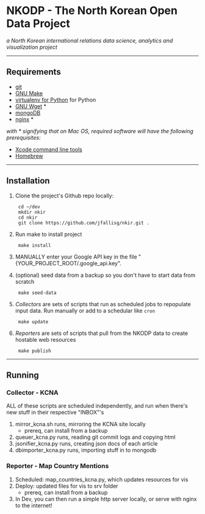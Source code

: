 # NKODP - The North Korean Open Data Project

*a North Korean international relations data science, analytics and visualization project*

***

## Requirements

- [git](http://git-scm.com/)
- [GNU Make](http://www.gnu.org/software/make/)
- [virtualenv for Python](http://virtualenv.readthedocs.org/en/latest/) for Python
- [GNU Wget](https://www.gnu.org/software/wget/) \*
- [mongoDB](http://www.mongodb.org/)
- [nginx](http://nginx.org/) \*

*with \* signifying that on Mac OS, required software will have the following prerequisites:*

- [Xcode command line tools](http://railsapps.github.io/xcode-command-line-tools.html)
- [Homebrew](http://brew.sh/)

***

## Installation

1. Clone the project's Github repo locally:

		cd ~/dev
		mkdir nkir
		cd nkir
		git clone https://github.com/jfallisg/nkir.git .

2. Run make to install project

		make install

3. MANUALLY enter your Google API key in the file "{YOUR_PROJECT_ROOT/.google_api.key".

4. (optional) seed data from a backup so you don't have to start data from scratch

		make seed-data

5. *Collectors* are sets of scripts that run as scheduled jobs to repopulate input data. Run manually or add to a schedular like `cron`

		make update

6. *Reporters* are sets of scripts that pull from the NKODP data to create hostable web resources

		make publish

***

## Running

### Collector - KCNA

ALL of these scripts are scheduled independently, and run when there's new stuff in their respective "INBOX"'s
1. mirror_kcna.sh runs, mirroring the KCNA site locally
	- prereq, can install from a backup
2. queuer_kcna.py runs, reading git commit logs and copying html
3. jsonifier_kcna.py runs, creating json docs of each article
4. dbimporter_kcna.py runs, importing stuff in to mongodb

### Reporter - Map Country Mentions

1. Scheduled: map_countries_kcna.py, which updates resources for vis
2. Deploy: updated files for vis to srv folder
	- prereq, can install from a backup
3. In Dev, you can then run a simple http server locally, or serve with nginx to the internet!
